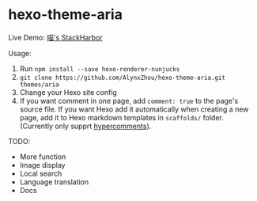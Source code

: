 hexo-theme-aria
===============

Live Demo: [喵's StackHarbor](https://sh.alynx.xyz/)

Usage:
  1. Run `npm install --save hexo-renderer-nunjucks`
  2. `git clone https://github.com/AlynxZhou/hexo-theme-aria.git themes/aria`
  3. Change your Hexo site config
  4. If you want comment in one page, add `comment: true` to the page's source file. If you want Hexo add it automatically when creating a new page, add it to Hexo markdown templates in `scaffolds/` folder. (Currently only supprt [hypercomments](https://www.hypercomments.com/)).

TODO:
  - More function
  - Image display
  - Local search
  - Language translation
  - Docs
